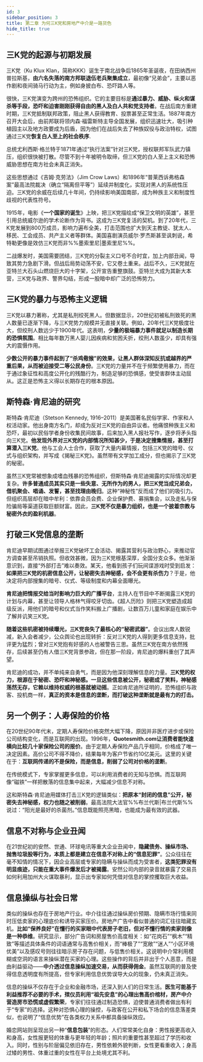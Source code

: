 ```yaml
---
id: 3
sidebar_position: 3
title: 第二章 为何三K党和房地产中介是一路货色
hide_title: true
---
```


## 三K党的起源与初期发展

三K党（Ku Klux Klan，简称KKK）诞生于南北战争后1865年圣诞夜，在田纳西州普拉斯基，**由六名失落的南方邦联退伍老兵聚集成立**，最初像“兄弟会”，主要以恶作剧和夜间骑马行动为主，例如身披白布、恐吓路人等。

很快，三K党演变为跨州的恐怖组织。它的主要目标是**通过暴力、威胁、纵火和谋杀等手段，恐吓和迫害刚刚获得自由的黑人及白人共和党支持者**。在战后南方重建时期，三K党抵制联邦政策，阻止黑人获得教育、投票甚至正常生活。1887年南方召开大会后，由前邦联将领内森·福雷斯特主导全国发展，组织迅速壮大，吸引种植园主以及地方政要成为后盾，因为他们在战后失去了种族奴役与政治特权，试图通过三K党**恢复白人至上的社会秩序**.

总统尤利西斯·格兰特于1871年通过“执行法案”针对三K党，授权联邦军队武力镇压，组织很快被打散。尽管不到十年被明令取缔，但三K党的白人至上主义和恐怖威胁思想在南方社会未真正消失。

这些思想通过《吉姆·克劳法》（Jim Crow Laws）和1896年“普莱西诉弗格森案”最高法院裁决（确立“隔离但平等”）延续并制度化，实现对黑人的系统性压迫。三K党的余威在后续几十年间，仍持续影响美国南部，成为种族主义和制度性歧视的代表性符号。

1915年，电影《**一个国家的诞生**》上映，把三K党描绘成“保卫文明的英雄”，甚至引用总统威尔逊的学术论断作为背书。这成为三K党复活的契机。到了20年代，三K党发展到800万成员，影响力遍布全美，打击范围也扩大到天主教徒、犹太人、移民、工会成员、共产主义者等群体。美国喜剧演员威尔·罗杰斯甚至讽刺说，希特勒更像是效仿三K党而非%%墨索里尼|墨索里尼%%。

二战爆发时，美国需要团结，三K党的分裂主义口号不合时宜，加上内部丑闻，导致其势力急剧下滑。但战后局势动荡不安，它又卷土重来。战后不久，三K党就在亚特兰大石头山燃烧巨大的十字架，公开宣告重整旗鼓。亚特兰大成为其新大本营，三K党与政界、警界勾结，形成一股暗中却广泛的恐怖势力。

## 三K党的暴力与恐怖主义逻辑

三K党以暴力著称，尤其是私刑绞死黑人。但数据显示，20世纪初被私刑致死的黑人数量已逐渐下降，与三K党势力规模并无直接关联。例如，20年代三K党极度壮大，但绞刑人数远少于1900年代。这表明，**少量的极端暴力事件就足以制造长期的恐惧氛围**。相比每年数万黑人婴儿因疾病和贫困夭折，绞刑人数虽少，却具有强大的震慑作用。

**少数公开的暴力事件起到了“杀鸡儆猴”的效果，让黑人群体深知反抗或越界的严重后果，从而被迫接受二等公民身份**。三K党的力量并不在于频繁使用暴力，而在于通过象征性和高度公开化的残酷行为，制造足够的恐惧感，使受害群体主动屈从。这正是恐怖主义得以长期存在的根本原因。

## 斯特森·肯尼迪的研究

斯特森·肯尼迪（Stetson Kennedy, 1916–2011）是美国著名民俗学家、作家和人权活动家。他出身南方名门，却成为反对三K党的自由异议者。他痛恨种族主义和恐吓，最初以民俗学者身份收集民间故事，后来加入黑人报社写作，逐步将矛头指向三K党。**他发现外界对三K党的内部情况所知甚少，于是决定搜集情报，甚至打算潜入三K党**。他与工会人士合作，获取了大量内幕情报，包括三K党的暗号、仪式与组织架构，并写成《揭秘三K党》。虽然带有文学加工成分，但也揭示了三K党的秘密。

虽然三K党常被想象成嗜血残暴的恐怖组织，但斯特森·肯尼迪揭露的实际情况却更复杂。**许多普通成员其实只是一些失意、无所作为的男人，把三K党当成兄弟会，借机聚会、唱诵、发誓，甚至找理由晚归**。这种“神秘性”反而成了他们的吸引力。但组织高层却在暗中牟利：依靠会员会费、企业保护费、募捐集会，以及走私与保险骗局等渠道获取巨额财富。因此，**三K党不仅是暴力组织，也是一个披着宗教与秘密外衣的盈利机器**。

## 打破三K党信息的垄断

肯尼迪早期试图通过举报三K党破坏工会活动、揭露其营利与政治野心，来推动官方调查甚至吊销执照。但收效甚微，因为三K党根基深厚，全国分支众多。他渐渐意识到，直接“外部打击”难以奏效。某天，他看到孩子们玩间谍游戏时受到启发：**如果把三K党的机密信息公开，让秘密失去神秘感，会不会更有杀伤力**？于是，他决定将内部搜集的暗号、仪式、等级制度和内幕全面曝光。

**肯尼迪把情报交给当时影响力巨大的广播平台**，主持人在节目中不断揭露三K党的计划与内幕，甚至让领导人格林气得咬牙切齿。《超人历险》则把三K党塑造成超级反派，用他们的暗号和仪式当作笑料搬上广播剧，让数百万儿童和家庭在娱乐中了解并讥笑三K党。

**随着这些机密被持续曝光，三K党丧失了最核心的“秘密武器”**。会议出席人数锐减，新入会者减少，公众舆论也出现转折：反对三K党的人得到更多信息支持，批评更为猛烈；曾对三K党抱有好感的人也被警告三思。虽然三K党在南方依然残存，后续甚至仍有人借三K党背景参政，但在那一阶段，肯尼迪的爆料重创了其声望。

肯尼迪的成功，并不单纯来自勇气，而是因为他深刻理解信息的力量。**三K党的权力，根源在于秘密、恐吓和神秘感。一旦这些信息被公开，秘密成了笑料，神秘感荡然无存，它赖以维持权威的根基就被动摇**。正如肯尼迪所证明的，恐怖组织与政客、投机商一样，**真正的资本是信息的垄断，而打破这种垄断就是最有力的打击。**

## 另一个例子：人寿保险的价格

在20世纪90年代末，定期人寿保险价格突然大幅下降，原因并非医疗进步或保险公司结构变化，而是互联网的出现。1996年，**Quotesmith.com让消费者能快速横向比较几十家保险公司的报价**。由于定期人寿保险产品几乎相同，价格成了唯一决定因素。高价公司不得不降价，结果每年为客户节省约10亿美元。这里的关键在于：**互联网传递的不是保险，而是信息，削弱了公司对价格的垄断**。

在传统模式下，专家掌握更多信息，可以利用消费者的无知与恐惧。而互联网像“磁铁”一样把散落的信息集中起来，大幅减少信息不对称。

这和斯特森·肯尼迪用媒体打击三K党的逻辑类似：**把原本“封闭的信息”公开，秘密失去神秘感，权力也随之被削弱**。最高法院大法官%%布兰代斯|布兰代斯%%说过：“阳光是最好的杀菌剂。”信息既能照亮黑暗，也能成为最有效的武器。

## 信息不对称与企业丑闻

在21世纪初的安然、世通、环球电讯等重大企业丑闻中，**隐藏债务、操纵市场、抛售垃圾股等行为，本质上都是建立在信息不对称上的“信息犯罪”**。公众往往在毫不知情的情况下，因企业高层或专家的隐瞒与操纵而成为受害者，**这类犯罪没有明显痕迹，只能在重大事件爆发后才被揭露**。安然公司内部的录音就暴露了交易员如何利用加州大火谋取暴利，显示出专家如何凭借对信息的掌控攫取巨大收益。

## 信息操纵与社会日常

类似的操纵也存在于房地产行业。中介往往通过操纵房价预期、隐瞒市场行情来同时压低卖家的心理底价和诱导买家压价。房地产广告中看似普通的词汇往往暗藏玄机。**比如“保养良好”在懂行的买家眼中代表房子老旧，但对不懂行情的卖家则像是一种恭维**。研究显示，部分广告词和房屋售价高度相关：如“花岗石”“枫木”“精致”等描述具体条件的词语通常与高售价相关，而“棒极了”“宽敞”“迷人”“小区环境优美”以及感叹号则往往暗示房子存在问题，与低售价相关。这说明中介常利用模糊或空洞的语言来操纵潜在买家的心理。这些操作的背后并非出于个人恶意，而是由利益驱动——**中介透过信息操纵加速交易，从而获得佣金**。虽然互联网的普及使得信息透明度有所提高，但专家利用信息优势误导大众的现象，仍未真正消失。

信息的操纵不仅存在于企业和金融市场，还深入到人们的日常生活。**医生可能基于利益推荐不必要的手术，殡仪员利用“祖先安息”的心理出售高价棺材，房产中介营造房市恐慌或虚假繁荣**，专家们往往通过制造恐惧，迫使普通消费者做出有利于“专家”的选择。这种对恐惧心理的操控，与政客在公开和私下场合的信息落差类似，也说明了“信息优势”在各类权力关系中都具备操纵效应。

婚恋网站则呈现出另一种“**信息包装**”的形态。人们常常美化自身：男性报更高收入和身高，女性报更轻的体重与更年轻的年龄；照片的重要性甚至超过了学历和收入。同时，性别与阶层偏见依旧存在，男性依赖外貌判断，女性更看重收入；身高过矮的男性、体重过重的女性在平台上处境尤其不利。